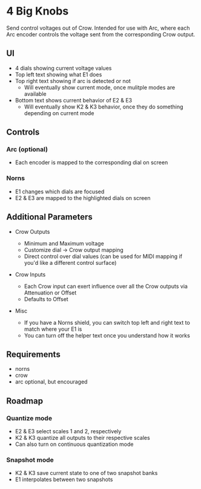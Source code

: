# 4 Big Knobs
Send control voltages out of Crow. Intended for use with Arc, where each Arc encoder controls the voltage sent from the corresponding Crow output.

## UI
- 4 dials showing current voltage values
- Top left text showing what E1 does
- Top right text showing if arc is detected or not
  - Will eventually show current mode, once mulitple modes are available
- Bottom text shows current behavior of E2 & E3
  - Will eventually show K2 & K3 behavior, once they do something depending on current mode

## Controls
### Arc (optional)
- Each encoder is mapped to the corresponding dial on screen

### Norns
- E1 changes which dials are focused
- E2 & E3 are mapped to the highlighted dials on screen

## Additional Parameters
- Crow Outputs
  - Minimum and Maximum voltage
  - Customize dial -> Crow output mapping
  - Direct control over dial values (can be used for MIDI mapping if you'd like a different control surface)

- Crow Inputs
  - Each Crow input can exert influence over all the Crow outputs via Attenuation or Offset
  - Defaults to Offset

- Misc
  - If you have a Norns shield, you can switch top left and right text to match where your E1 is
  - You can turn off the helper text once you understand how it works

## Requirements
* norns
* crow
* arc optional, but encouraged

## Roadmap
### Quantize mode
- E2 & E3 select scales 1 and 2, respectively
- K2 & K3 quantize all outputs to their respective scales
- Can also turn on continuous quantization mode

### Snapshot mode
- K2 & K3 save current state to one of two snapshot banks
- E1 interpolates between two snapshots
